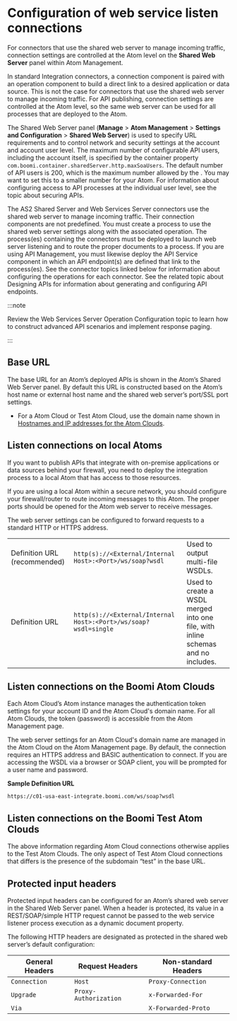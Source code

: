 # Configuration of web service listen connections

<head>
  <meta name="guidename" content="Integration"/>
  <meta name="context" content="GUID-0e7993f9-dee7-4348-8ce1-6bf52f23dd43"/>
</head>

For connectors that use the shared web server to manage incoming traffic, connection settings are controlled at the Atom level on the **Shared Web Server** panel within Atom Management.

In standard Integration connectors, a connection component is paired with an operation component to build a direct link to a desired application or data source. This is not the case for connectors that use the shared web server to manage incoming traffic. For API publishing, connection settings are controlled at the Atom level, so the same web server can be used for all processes that are deployed to the Atom.

The Shared Web Server panel \(**Manage** \> **Atom Management** \> **Settings and Configuration** \> **Shared Web Server**\) is used to specify URL requirements and to control network and security settings at the account and account user level. The maximum number of configurable API users, including the account itself, is specified by the container property `com.boomi.container.sharedServer.http.maxSoaUsers`. The default number of API users is 200, which is the maximum number allowed by the . You may want to set this to a smaller number for your Atom. For information about configuring access to API processes at the individual user level, see the topic about securing APIs.

The AS2 Shared Server and Web Services Server connectors use the shared web server to manage incoming traffic. Their connection components are not predefined. You must create a process to use the shared web server settings along with the associated operation. The process(es) containing the connectors must be deployed to launch web server listening and to route the proper documents to a process. If you are using API Management, you must likewise deploy the API Service component in which an API endpoint(s) are defined that link to the process(es). See the connector topics linked below for information about configuring the operations for each connector. See the related topic about Designing APIs for information about generating and configuring API endpoints.

:::note

Review the Web Services Server Operation Configuration topic to learn how to construct advanced API scenarios and implement response paging.

:::

## Base URL

The base URL for an Atom’s deployed APIs is shown in the Atom’s Shared Web Server panel. By default this URL is constructed based on the Atom’s host name or external host name and the shared web server’s port/SSL port settings.

-   For a Atom Cloud or Test Atom Cloud, use the domain name shown in [Hostnames and IP addresses for the Atom Clouds](https://help.boomi.com/csh?context=GUID-56963A56-5B61-4323-8510-E32CF810880C&pubname=atomsphere).

## Listen connections on local Atoms

If you want to publish APIs that integrate with on-premise applications or data sources behind your firewall, you need to deploy the integration process to a local Atom that has access to those resources.

If you are using a local Atom within a secure network, you should configure your firewall/router to route incoming messages to this Atom. The proper ports should be opened for the Atom web server to receive messages.

The web server settings can be configured to forward requests to a standard HTTP or HTTPS address.

|  |  |  |
| --- | --- | --- |
| Definition URL (recommended) | `http(s)://<External/Internal Host>:<Port>/ws/soap?wsdl` | Used to output multi-file WSDLs. |
| Definition URL | `http(s)://<External/Internal Host>:<Port>/ws/soap?wsdl=single` | Used to create a WSDL merged into one file, with inline schemas and no includes. |

## Listen connections on the Boomi Atom Clouds

Each Atom Cloud’s Atom instance manages the authentication token settings for your account ID and the Atom Cloud's domain name. For all Atom Clouds, the token \(password\) is accessible from the Atom Management page.

The web server settings for an Atom Cloud's domain name are managed in the Atom Cloud on the Atom Management page. By default, the connection requires an HTTPS address and BASIC authentication to connect. If you are accessing the WSDL via a browser or SOAP client, you will be prompted for a user name and password.

**Sample Definition URL**

```
https://c01-usa-east-integrate.boomi.com/ws/soap?wsdl
```

## Listen connections on the Boomi Test Atom Clouds

The above information regarding Atom Cloud connections otherwise applies to the Test Atom Clouds. The only aspect of Test Atom Cloud connections that differs is the presence of the subdomain “test” in the base URL.

## Protected input headers

Protected input headers can be configured for an Atom’s shared web server in the Shared Web Server panel. When a header is protected, its value in a REST/SOAP/simple HTTP request cannot be passed to the web service listener process execution as a dynamic document property.

The following HTTP headers are designated as protected in the shared web server’s default configuration:

| General Headers | Request Headers | Non-standard Headers |
| --- | --- | --- |
| `Connection` | `Host` | `Proxy-Connection` |
| `Upgrade` | `Proxy-Authorization` | `x-Forwarded-For` |
| `Via` |     | `X-Forwarded-Proto` |